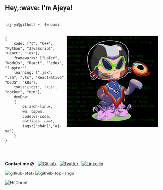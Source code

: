 <h2 align="left">Hey,:wave: I'm Ajeya!</h2>

<pre>
<code class="language-shell">
[aj-ya@github! ~] $whoami
</code>
</pre>

<img align="right" src="./octocat.gif" alt="octocat" />
<pre ><code class="language-js">{
    code: ["C", "C++", "Python", "JavaScript", "React", "Tex"],
    frameworks: ["LaTex", "NodeJs", "React", "Redux", "Jupyter"],
    learning: [".jsx", ".sh", ".ts", "ReactNative", "D3JS", "k8s"],
    tools:["git", "k8s", "docker", "npm"],
    devEnv:
    {
        os:arch-linux,
        wm: bspwm,
        code:vs-code,
        dotfiles: umm!,
        tags:["sh4n1","aj-ya"],
    }
}</code></pre>
<br>
<p style="padding-top:15px"><b>Contact me @</b> &nbsp; <a style="display:inline" href="https://www.github.com/aj-ya">
    <img height="15px" alt="Github" src="https://img.shields.io/badge/Github-FFFFFF?logo=Github&logoColor=black&style=plastic" />
  </a> &nbsp; <a href="https://twitter.com/bhat_ajeya">
    <img height="15px" alt="Twitter" src="https://img.shields.io/badge/Twitter-1DA1F2?logo=Twitter&logoColor=white&style=plastic" />
  </a> &nbsp; <a href="https://www.linkedin.com/in/aj-ya/">
    <img height="15px" alt="Linkedin" src="https://img.shields.io/badge/linkedin-0077B5?logo=linkedin&logoColor=white&style=plastic" />
  </a>
</p>
<!--
    <img alt="spotify-github-profile" align="left" src="https://spotify-github-profile.vercel.app/api/view?uid=ajeybhat82-5&cover_image=true&theme=default&bar_color=09ff00&bar_color_cover=true" /> -->
   <img src="https://github-readme-stats.vercel.app/api?username=aj-ya&show_icons=true&theme=radical&hide=stars&count_private=true" alt="github-stats" />
   <img src="https://github-readme-stats.vercel.app/api/top-langs/?username=aj-ya&layout=compact&exclude_repo=miniProj&theme=radical" alt="github-top-langs" />
    
![HitCount](http://hits.dwyl.com/aj-ya/aj-ya.svg?style=flat&show=unique)
